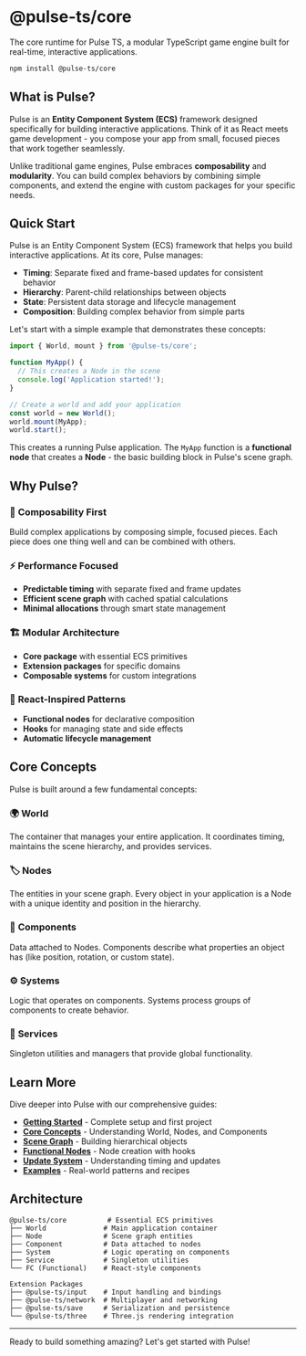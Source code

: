 # @pulse-ts/core

The core runtime for Pulse TS, a modular TypeScript game engine built for real-time, interactive applications.

```bash
npm install @pulse-ts/core
```

## What is Pulse?

Pulse is an **Entity Component System (ECS)** framework designed specifically for building interactive applications. Think of it as React meets game development - you compose your app from small, focused pieces that work together seamlessly.

Unlike traditional game engines, Pulse embraces **composability** and **modularity**. You can build complex behaviors by combining simple components, and extend the engine with custom packages for your specific needs.

## Quick Start

Pulse is an Entity Component System (ECS) framework that helps you build interactive applications. At its core, Pulse manages:

- **Timing**: Separate fixed and frame-based updates for consistent behavior
- **Hierarchy**: Parent-child relationships between objects
- **State**: Persistent data storage and lifecycle management
- **Composition**: Building complex behavior from simple parts

Let's start with a simple example that demonstrates these concepts:

```typescript
import { World, mount } from '@pulse-ts/core';

function MyApp() {
  // This creates a Node in the scene
  console.log('Application started!');
}

// Create a world and add your application
const world = new World();
world.mount(MyApp);
world.start();
```

This creates a running Pulse application. The `MyApp` function is a **functional node** that creates a **Node** - the basic building block in Pulse's scene graph.

## Why Pulse?

### 🎯 **Composability First**
Build complex applications by composing simple, focused pieces. Each piece does one thing well and can be combined with others.

### ⚡ **Performance Focused**
- **Predictable timing** with separate fixed and frame updates
- **Efficient scene graph** with cached spatial calculations
- **Minimal allocations** through smart state management

### 🏗️ **Modular Architecture**
- **Core package** with essential ECS primitives
- **Extension packages** for specific domains
- **Composable systems** for custom integrations

### 🎨 **React-Inspired Patterns**
- **Functional nodes** for declarative composition
- **Hooks** for managing state and side effects
- **Automatic lifecycle management**

## Core Concepts

Pulse is built around a few fundamental concepts:

### 🌍 **World**
The container that manages your entire application. It coordinates timing, maintains the scene hierarchy, and provides services.

### 🏷️ **Nodes**
The entities in your scene graph. Every object in your application is a Node with a unique identity and position in the hierarchy.

### 🧩 **Components**
Data attached to Nodes. Components describe what properties an object has (like position, rotation, or custom state).

### ⚙️ **Systems**
Logic that operates on components. Systems process groups of components to create behavior.

### 🔧 **Services**
Singleton utilities and managers that provide global functionality.

## Learn More

Dive deeper into Pulse with our comprehensive guides:

- **[Getting Started](docs/getting-started.md)** - Complete setup and first project
- **[Core Concepts](docs/core-concepts.md)** - Understanding World, Nodes, and Components
- **[Scene Graph](docs/scene-graph.md)** - Building hierarchical objects
- **[Functional Nodes](docs/functional-nodes.md)** - Node creation with hooks
- **[Update System](docs/update-system.md)** - Understanding timing and updates
- **[Examples](docs/examples.md)** - Real-world patterns and recipes

## Architecture

```
@pulse-ts/core          # Essential ECS primitives
├── World              # Main application container
├── Node               # Scene graph entities
├── Component          # Data attached to nodes
├── System             # Logic operating on components
├── Service            # Singleton utilities
└── FC (Functional)    # React-style components

Extension Packages
├── @pulse-ts/input    # Input handling and bindings
├── @pulse-ts/network  # Multiplayer and networking
├── @pulse-ts/save     # Serialization and persistence
└── @pulse-ts/three    # Three.js rendering integration
```

---

Ready to build something amazing? Let's get started with Pulse!
